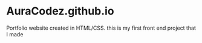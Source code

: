 # AuraCodez.github.io

Portfolio website created in HTML/CSS.
this is my first front end project that I made
